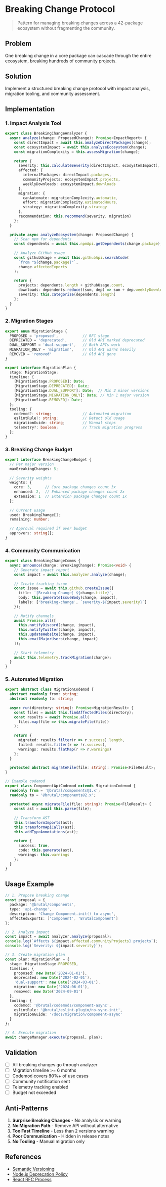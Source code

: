 # Breaking Change Protocol

> Pattern for managing breaking changes across a 42-package ecosystem without fragmenting the community.

## Problem
One breaking change in a core package can cascade through the entire ecosystem, breaking hundreds of community projects.

## Solution
Implement a structured breaking change protocol with impact analysis, migration tooling, and community assessment.

## Implementation

### 1. Impact Analysis Tool
```typescript
export class BreakingChangeAnalyzer {
  async analyze(change: ProposedChange): Promise<ImpactReport> {
    const directImpact = await this.analyzeDirectPackages(change);
    const ecosystemImpact = await this.analyzeEcosystem(change);
    const migrationComplexity = this.assessMigration(change);
    
    return {
      severity: this.calculateSeverity(directImpact, ecosystemImpact),
      affected: {
        internalPackages: directImpact.packages,
        communityProjects: ecosystemImpact.projects,
        weeklyDownloads: ecosystemImpact.downloads
      },
      migration: {
        canAutomate: migrationComplexity.automatic,
        effort: migrationComplexity.estimatedHours,
        strategy: migrationComplexity.strategy
      },
      recommendation: this.recommend(severity, migration)
    };
  }
  
  private async analyzeEcosystem(change: ProposedChange) {
    // Scan npm for dependents
    const dependents = await this.npmApi.getDependents(change.package);
    
    // Analyze GitHub usage
    const githubUsage = await this.githubApi.searchCode(
      `from "${change.package}"`,
      change.affectedExports
    );
    
    return {
      projects: dependents.length + githubUsage.count,
      downloads: dependents.reduce((sum, dep) => sum + dep.weeklyDownloads, 0),
      severity: this.categorize(dependents.length)
    };
  }
}
```

### 2. Migration Stages
```typescript
export enum MigrationStage {
  PROPOSED = 'proposed',           // RFC stage
  DEPRECATED = 'deprecated',       // Old API marked deprecated  
  DUAL_SUPPORT = 'dual-support',   // Both APIs work
  MIGRATION_ONLY = 'migration',    // Old API warns heavily
  REMOVED = 'removed'              // Old API gone
}

export interface MigrationPlan {
  stage: MigrationStage;
  timeline: {
    [MigrationStage.PROPOSED]: Date;
    [MigrationStage.DEPRECATED]: Date;
    [MigrationStage.DUAL_SUPPORT]: Date;  // Min 2 minor versions
    [MigrationStage.MIGRATION_ONLY]: Date; // Min 1 major version
    [MigrationStage.REMOVED]: Date;
  };
  tooling: {
    codemod?: string;              // Automated migration
    eslintRule?: string;           // Detect old usage
    migrationGuide: string;        // Manual steps
    telemetry?: boolean;           // Track migration progress
  };
}
```

### 3. Breaking Change Budget
```typescript
export interface BreakingChangeBudget {
  // Per major version
  maxBreakingChanges: 5;
  
  // Severity weights
  weights: {
    core: 3,      // Core package changes count 3x
    enhanced: 2,  // Enhanced package changes count 2x
    extension: 1  // Extension package changes count 1x
  };
  
  // Current usage
  used: BreakingChange[];
  remaining: number;
  
  // Approval required if over budget
  approvers: string[];
}
```

### 4. Community Communication
```typescript
export class BreakingChangeComms {
  async announce(change: BreakingChange): Promise<void> {
    // Generate impact report
    const impact = await this.analyzer.analyze(change);
    
    // Create tracking issue
    const issue = await this.github.createIssue({
      title: `[Breaking Change] ${change.title}`,
      body: this.generateIssueBody(change, impact),
      labels: ['breaking-change', `severity-${impact.severity}`]
    });
    
    // Notify channels
    await Promise.all([
      this.notifyDiscord(change, impact),
      this.notifyTwitter(change, impact),
      this.updateWebsite(change, impact),
      this.emailMajorUsers(change, impact)
    ]);
    
    // Start telemetry
    await this.telemetry.trackMigration(change);
  }
}
```

### 5. Automated Migration
```typescript
export abstract class MigrationCodemod {
  abstract readonly from: string;
  abstract readonly to: string;
  
  async run(directory: string): Promise<MigrationResult> {
    const files = await this.findAffectedFiles(directory);
    const results = await Promise.all(
      files.map(file => this.migrateFile(file))
    );
    
    return {
      migrated: results.filter(r => r.success).length,
      failed: results.filter(r => !r.success),
      warnings: results.flatMap(r => r.warnings)
    };
  }
  
  protected abstract migrateFile(file: string): Promise<FileResult>;
}

// Example codemod
export class ComponentApiCodemod extends MigrationCodemod {
  readonly from = '@brutal/components@1.x';
  readonly to = '@brutal/components@2.x';
  
  protected async migrateFile(file: string): Promise<FileResult> {
    const ast = await this.parse(file);
    
    // Transform AST
    this.transformImports(ast);
    this.transformApiCalls(ast);
    this.addTypeAnnotations(ast);
    
    return {
      success: true,
      code: this.generate(ast),
      warnings: this.warnings
    };
  }
}
```

## Usage Example

```typescript
// 1. Propose breaking change
const proposal = {
  package: '@brutal/components',
  type: 'api-change',
  description: 'Change Component.init() to async',
  affectedExports: ['Component', 'BrutalComponent']
};

// 2. Analyze impact
const impact = await analyzer.analyze(proposal);
console.log(`Affects ${impact.affected.communityProjects} projects`);
console.log(`Severity: ${impact.severity}`);

// 3. Create migration plan
const plan: MigrationPlan = {
  stage: MigrationStage.PROPOSED,
  timeline: {
    proposed: new Date('2024-01-01'),
    deprecated: new Date('2024-02-01'),
    'dual-support': new Date('2024-03-01'),
    migration: new Date('2024-06-01'),
    removed: new Date('2024-09-01')
  },
  tooling: {
    codemod: '@brutal/codemods/component-async',
    eslintRule: '@brutal/eslint-plugin/no-sync-init',
    migrationGuide: '/docs/migration/component-async'
  }
};

// 4. Execute migration
await changeManager.execute(proposal, plan);
```

## Validation

- [ ] All breaking changes go through analyzer
- [ ] Migration timeline >= 6 months
- [ ] Codemod covers 80%+ of use cases
- [ ] Community notification sent
- [ ] Telemetry tracking enabled
- [ ] Budget not exceeded

## Anti-Patterns

1. **Surprise Breaking Changes** - No analysis or warning
2. **No Migration Path** - Remove API without alternative
3. **Too Fast Timeline** - Less than 2 versions warning
4. **Poor Communication** - Hidden in release notes
5. **No Tooling** - Manual migration only

## References

- [Semantic Versioning](https://semver.org/)
- [Node.js Deprecation Policy](https://nodejs.org/en/about/releases/)
- [React RFC Process](https://github.com/reactjs/rfcs)